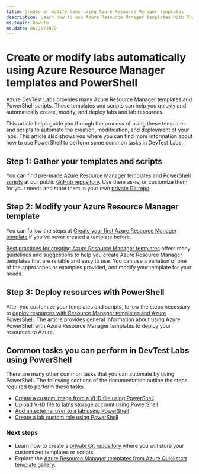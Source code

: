 ```yaml
---
title: Create or modify labs using Azure Resource Manager templates
description: Learn how to use Azure Resource Manager templates with PowerShell to create or modify labs automatically.
ms.topic: how-to
ms.date: 06/26/2020
---
```


# Create or modify labs automatically using Azure Resource Manager templates and PowerShell

Azure DevTest Labs provides many Azure Resource Manager templates and PowerShell scripts. These templates and scripts can help you quickly and automatically create, modify, and deploy labs and lab resources.

This article helps guide you through the process of using these templates and scripts to automate the creation, modification, and deployment of your labs. This article also shows you where you can find more information about how to use PowerShell to perform some common tasks in DevTest Labs.

## Step 1: Gather your templates and scripts
You can find pre-made [Azure Resource Manager templates](https://github.com/Azure/azure-devtestlab/tree/master/samples/DevTestLabs/QuickStartTemplates) and [PowerShell scripts](https://github.com/Azure/azure-devtestlab/tree/master/samples/DevTestLabs/Scripts) at our public [GitHub repository](https://github.com/Azure/azure-devtestlab). Use them as-is, or customize them for your needs and store them in your own [private Git repo](devtest-lab-add-artifact-repo.md).

## Step 2: Modify your Azure Resource Manager template
You can follow the steps at [Create your first Azure Resource Manager template](../azure-resource-manager/templates/quickstart-create-templates-use-the-portal.md) if you've never created a template before.

[Best practices for creating Azure Resource Manager templates](../azure-resource-manager/templates/best-practices.md) offers many guidelines and suggestions to help you create Azure Resource Manager templates that are reliable and easy to use. You can use a variation of one of the approaches or examples provided, and modify your template for your needs.

## Step 3: Deploy resources with PowerShell
After you customize your templates and scripts, follow the steps necessary to [deploy resources with Resource Manager templates and Azure PowerShell](../azure-resource-manager/templates/deploy-powershell.md). The article provides general information about using Azure PowerShell with Azure Resource Manager templates to deploy your resources to Azure.


## Common tasks you can perform in DevTest Labs using PowerShell
There are many other common tasks that you can automate by using PowerShell. The following sections of the documentation outline the steps required to perform these tasks.

* [Create a custom image from a VHD file using PowerShell](devtest-lab-create-custom-image-from-vhd-using-powershell.md)
* [Upload VHD file to lab's storage account using PowerShell](devtest-lab-upload-vhd-using-powershell.md)
* [Add an external user to a lab using PowerShell](devtest-lab-add-devtest-user.md#add-an-external-user-to-a-lab-using-powershell)
* [Create a lab custom role using PowerShell](devtest-lab-grant-user-permissions-to-specific-lab-policies.md#creating-a-lab-custom-role-using-powershell)

### Next steps
* Learn how to create a [private Git repository](devtest-lab-add-artifact-repo.md) where you will store your customized templates or scripts.
* Explore the [Azure Resource Manager templates from Azure Quickstart template gallery](https://github.com/Azure/azure-quickstart-templates).